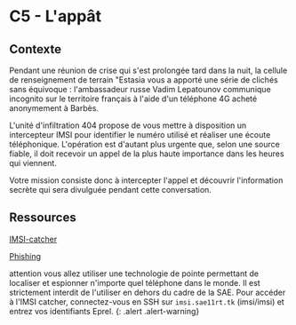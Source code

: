 # C5 - L'appât

## Contexte

Pendant une réunion de crise qui s'est prolongée tard dans la nuit, la cellule de renseignement de terrain "Estasia vous a apporté une série de clichés sans équivoque : l'ambassadeur russe Vadim Lepatounov communique incognito sur le territoire français à l'aide d'un téléphone 4G acheté anonymement à Barbès. 

L'unité d'infiltration 404 propose de vous mettre à disposition un intercepteur IMSI pour identifier le numéro utilisé et réaliser une écoute téléphonique. L'opération est d'autant plus urgente que, selon une source fiable, il doit recevoir un appel de la plus haute importance dans les heures qui viennent. 

Votre mission consiste donc à intercepter l'appel et découvrir l'information secrète qui sera divulguée pendant cette conversation. 

## Ressources

[IMSI-catcher](https://fr.wikipedia.org/wiki/IMSI-catcher)

[Phishing](https://fr.wikipedia.org/wiki/Hame%C3%A7onnage)

attention vous allez utiliser une technologie de pointe permettant de localiser et espionner n'importe quel téléphone dans le monde. Il est strictement interdit de l'utiliser en dehors du cadre de la SAE. Pour accéder à l'IMSI catcher, connectez-vous en SSH sur ``imsi.sae11rt.tk`` (imsi/imsi) et entrez vos identifiants Eprel. 
{: .alert .alert-warning}